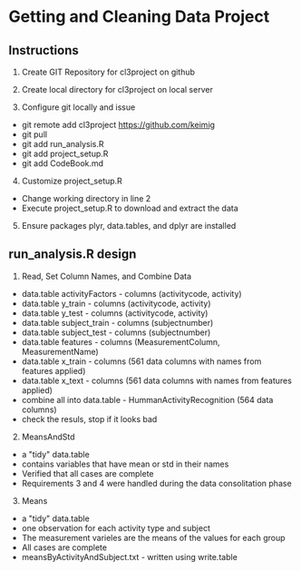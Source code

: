 # Getting and Cleaning Data Project 

## Instructions
1. Create GIT Repository for cl3project on github

2. Create local directory for cl3project on local server

3. Configure git locally and issue
  * git remote add cl3project https://github.com/keimig
  * git pull
  * git add run_analysis.R
  * git add project_setup.R
  * git add CodeBook.md
  
4. Customize project_setup.R
  * Change working directory in line 2
  * Execute project_setup.R to download and extract the data

5.  Ensure packages plyr, data.tables, and dplyr are installed 

## run_analysis.R design

1. Read, Set Column Names, and Combine Data 
  * data.table activityFactors - columns (activitycode, activity)
  * data.table y_train         - columns (activitycode, activity)
  * data.table y_test          - columns (activitycode, activity)
  * data.table subject_train   - columns (subjectnumber)
  * data.table subject_test    - columns (subjectnumber)
  * data.table features        - columns (MeasurementColumn, MeasurementName)
  * data.table x_train         - columns (561 data columns with names from features applied)
  * data.table x_text          - columns (561 data columns with names from features applied)
  * combine all into data.table - HummanActivityRecognition (564 data columns)
  * check the resuls, stop if it looks bad

2. MeansAndStd 
  * a "tidy" data.table 
  * contains variables that have mean or std in their names 
  * Verified that all cases are complete
  * Requirements 3 and 4 were handled during the data consolitation phase 

3. Means
  * a "tidy" data.table 
  * one observation for each activity type and subject
  * The measurement varieles are the means of the values for each group
  * All cases are complete
  * meansByActivityAndSubject.txt - written using write.table 

